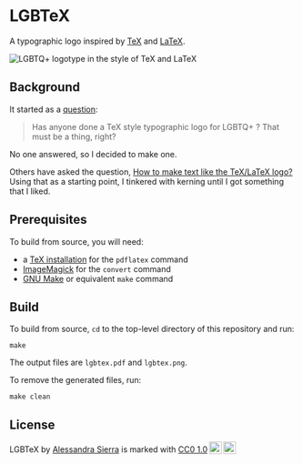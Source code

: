 # LGBTeX

A typographic logo
inspired by [TeX](https://tug.org/)
and [LaTeX](https://www.latex-project.org/).

![LGBTQ+ logotype in the style of TeX and LaTeX](lgbtex.png)

## Background

It started as a [question](https://hachyderm.io/@lambdasierra/112339737898462718):

> Has anyone done a TeX style typographic logo for LGBTQ+ ? 
> That must be a thing, right?

No one answered, so I decided to make one.

Others have asked the question,
[How to make text like the TeX/LaTeX logo?](https://tex.stackexchange.com/q/519789)
Using that as a starting point,
I tinkered with kerning until I got something that I liked.

## Prerequisites

To build from source, you will need:

* a [TeX installation](https://www.tug.org/begin.html) for the `pdflatex` command
* [ImageMagick](https://imagemagick.org/) for the `convert` command
* [GNU Make](https://www.gnu.org/software/make/) or equivalent `make` command

## Build

To build from source,
`cd` to the top-level directory of this repository and run:

    make

The output files are `lgbtex.pdf` and `lgbtex.png`.

To remove the generated files, run:

    make clean

## License

<p xmlns:cc="http://creativecommons.org/ns#" xmlns:dct="http://purl.org/dc/terms/"><span property="dct:title">LGBTeX</span> by <a rel="cc:attributionURL dct:creator" property="cc:attributionName" href="https://www.lambdasierra.com/">Alessandra Sierra</a> is marked with <a href="https://creativecommons.org/publicdomain/zero/1.0/?ref=chooser-v1" target="_blank" rel="license noopener noreferrer" style="display:inline-block;">CC0 1.0<img style="height:22px!important;margin-left:3px;vertical-align:text-bottom;" src="https://mirrors.creativecommons.org/presskit/icons/cc.svg?ref=chooser-v1" alt=""><img style="height:22px!important;margin-left:3px;vertical-align:text-bottom;" src="https://mirrors.creativecommons.org/presskit/icons/zero.svg?ref=chooser-v1" alt=""></a></p> 
